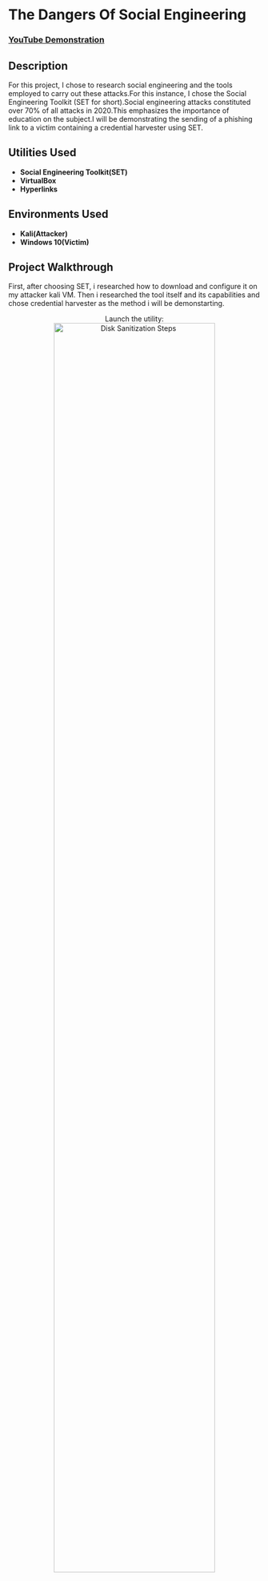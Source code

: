 <h1>The Dangers Of Social Engineering</h1>

 ### [YouTube Demonstration]()

<h2>Description</h2>
For this project, I chose to research social engineering and the tools employed to carry out these attacks.For this instance, I chose the Social Engineering Toolkit (SET for short).Social engineering attacks constituted over 70% of all attacks in 2020.This emphasizes the importance of education on the subject.I will be demonstrating the sending of a phishing link to a victim containing a credential harvester using SET.
<br />


<h2>Utilities Used</h2>

- <b>Social Engineering Toolkit(SET)</b> 
- <b>VirtualBox</b>
- <b>Hyperlinks</b>

<h2>Environments Used </h2>

- <b>Kali(Attacker)</b> 
- <b>Windows 10(Victim)</b>

<h2>Project Walkthrough</h2>
First, after choosing SET, i researched how to download and configure it on my attacker kali VM. Then i researched the tool itself and its capabilities and chose credential harvester as the method i will be demonstarting.


<p align="center">
Launch the utility: <br/>
<img src="https://imgur.com/dkBe96q" height="80%" width="80%" alt="Disk Sanitization Steps"/>
<br />
<br />


<!--
 ```diff
- text in red
+ text in green
! text in orange
# text in gray
@@ text in purple (and bold)@@
```
--!>
